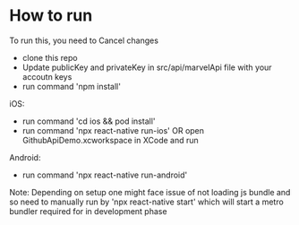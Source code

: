 # How to run

To run this, you need to Cancel changes
- clone this repo
- Update publicKey and privateKey in src/api/marvelApi file with your accoutn keys
- run command 'npm install'


iOS:
- run command 'cd ios && pod install'
- run command 'npx react-native run-ios' OR open GithubApiDemo.xcworkspace in XCode and run

Android:
- run command 'npx react-native run-android'

Note: 
Depending on setup one might face issue of not loading js bundle and so need to manually run by 
'npx react-native start' which will start a metro bundler required for in development phase

